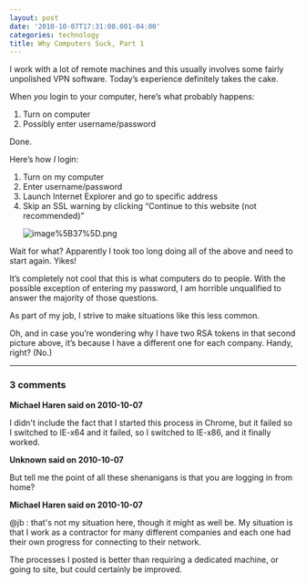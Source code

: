```yaml
---
layout: post
date: '2010-10-07T17:31:00.001-04:00'
categories: technology
title: Why Computers Suck, Part 1
---
```



I work with a lot of remote machines and this usually involves some fairly unpolished VPN software. Today’s experience definitely takes the cake. 

When *you* login to your computer, here’s what probably happens:  <ol>   <li>Turn on computer </li>    <li>Possibly enter username/password </li> </ol>

Done.

Here’s how *I* login:  <ol>   <li>Turn on my computer </li>    <li>Enter username/password </li>    <li>Launch Internet Explorer and go to specific address </li>    <li>Skip an SSL warning by clicking “Continue to this website (not recommended)”      

      

![image%5B37%5D.png](image%5B37%5D.png)</li> </ol>

Wait for what? Apparently I took too long doing all of the above and need to start again. Yikes!

It’s completely not cool that this is what computers do to people. With the possible exception of entering my password, I am horrible unqualified to answer the majority of those questions.

As part of my job, I strive to make situations like this less common.

Oh, and in case you’re wondering why I have two RSA tokens in that second picture above, it’s because I have a different one for each company. Handy, right? (No.)

---

### 3 comments

**Michael Haren said on 2010-10-07**

I didn't include the fact that I started this process in Chrome, but it failed so I switched to IE-x64 and it failed, so I switched to IE-x86, and it finally worked.

**Unknown said on 2010-10-07**

But tell me the point of all these shenanigans is that you are logging in from home?

**Michael Haren said on 2010-10-07**

@jb : that's not my situation here, though it might as well be. My situation is that I work as a contractor for many different  companies and each one had their own progress for connecting to their network. 

The processes I posted is better than requiring a dedicated machine, or going to site, but could certainly be improved.

